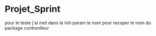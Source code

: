 # Projet_Sprint
pour le teste 
j'ai met dans le init-param le nom pour recuper le nom du package contronlleur 